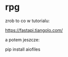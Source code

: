 # rpg

zrob to co w tutorialu:

https://fastapi.tiangolo.com/

a potem jeszcze:

pip install aiofiles